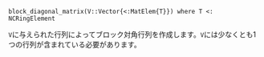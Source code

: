 ```
block_diagonal_matrix(V::Vector{<:MatElem{T}}) where T <: NCRingElement
```

`V`に与えられた行列によってブロック対角行列を作成します。`V`には少なくとも1つの行列が含まれている必要があります。
